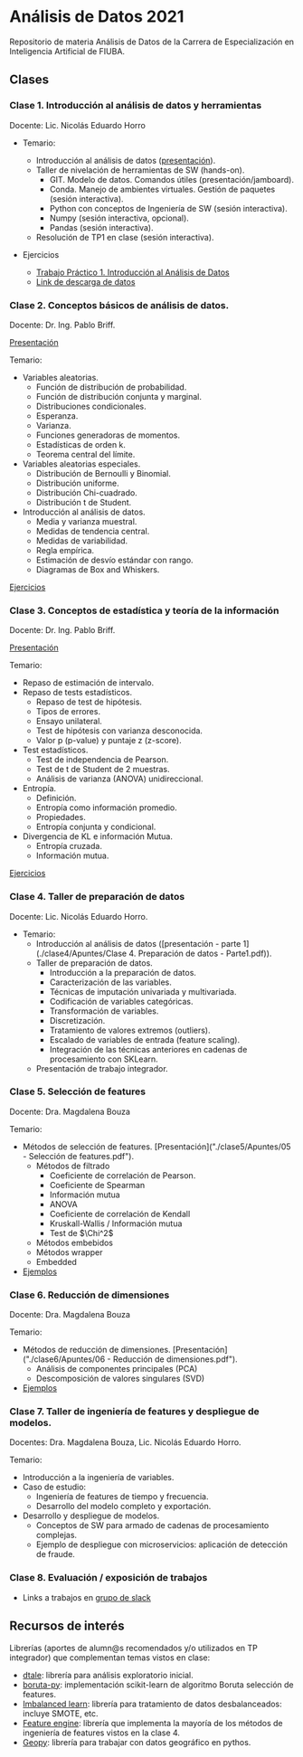 # Análisis de Datos 2021
Repositorio de materia Análisis de Datos de la Carrera de Especialización en Inteligencia Artificial de FIUBA.

## Clases

### Clase 1. Introducción al análisis de datos y herramientas

Docente: Lic. Nicolás Eduardo Horro

- Temario:
  - Introducción al análisis de datos ([presentación](https://docs.google.com/presentation/d/1ueVJFZhFfCrCpmn_oiEaQN_4udnTxf4mIYgEb866zWU/edit?usp=sharing)).
  - Taller de nivelación de herramientas de SW (hands-on).
    - GIT. Modelo de datos. Comandos útiles (presentación/jamboard).
    - Conda. Manejo de ambientes virtuales. Gestión de paquetes (sesión interactiva).
    - Python con conceptos de Ingeniería de SW (sesión interactiva).
    - Numpy (sesión interactiva, opcional).
    - Pandas (sesión interactiva).
  - Resolución de TP1 en clase  (sesión interactiva).

- Ejercicios
  - [Trabajo Práctico 1. Introducción al Análisis de Datos](clase1/ejercicios/tp01.ipynb)
  - [Link de descarga de datos](https://drive.google.com/file/d/1eEZCnCuGKU2LFKrWaC0Tr8LwgxrZLqCk/view?usp=sharing)

### Clase 2. Conceptos básicos de análisis de datos.

Docente: Dr. Ing. Pablo Briff.

[Presentación](clase2/Apuntes.pdf)

Temario:

- Variables aleatorias.
  - Función de distribución de probabilidad.
  - Función de distribución conjunta y marginal.
  - Distribuciones condicionales.
  - Esperanza.
  - Varianza.
  - Funciones generadoras de momentos.
  - Estadísticas de orden k.
  - Teorema central del límite.
- Variables aleatorias especiales.
  - Distribución de Bernoulli y Binomial.
  - Distribución uniforme.
  - Distribución Chi-cuadrado.
  - Distribución t de Student.
- Introducción al análisis de datos.
  - Media y varianza muestral.
  - Medidas de tendencia central.
  - Medidas de variabilidad.
  - Regla empírica.
  - Estimación de desvío estándar con rango.
  - Diagramas de Box and Whiskers.

[Ejercicios](clase2/Ejercicios)

### Clase 3.  Conceptos de estadística y teoría de la información

Docente: Dr. Ing. Pablo Briff.

[Presentación](clase3/Apuntes.pdf)

Temario:

- Repaso de estimación de intervalo.
- Repaso de tests estadísticos.
  - Repaso de test de hipótesis.
  - Tipos de errores.
  - Ensayo unilateral.
  - Test de hipótesis con varianza desconocida.
  - Valor p (p-value) y puntaje z (z-score).
- Test estadísticos.
  - Test de independencia de Pearson.
  - Test de t de Student de 2 muestras.
  - Análisis de varianza (ANOVA) unidireccional.
- Entropía.
  - Definición.
  - Entropía como información promedio.
  - Propiedades.
  - Entropía conjunta y condicional.
- Divergencia de KL e información Mutua.
  - Entropía cruzada.
  - Información mutua.

[Ejercicios](clase3/Ejercicios)

### Clase 4. Taller de preparación de datos

Docente: Lic. Nicolás Eduardo Horro.

- Temario:
  - Introducción al análisis de datos ([presentación - parte 1](./clase4/Apuntes/Clase 4. Preparación de datos - Parte1.pdf)).
  - Taller de preparación de datos.
    - Introducción a la preparación de datos.
    - Caracterización de las variables.
    - Técnicas de imputación univariada y multivariada. 
    - Codificación de variables categóricas.
    - Transformación de variables.
    - Discretización.
    - Tratamiento de valores extremos (outliers).
    - Escalado de variables de entrada (feature scaling).
    - Integración de las técnicas anteriores en cadenas de procesamiento con SKLearn.
  - Presentación de trabajo integrador.

### Clase 5. Selección de features

Docente: Dra. Magdalena Bouza

Temario:

- Métodos de selección de features. [Presentación]("./clase5/Apuntes/05 - Selección de features.pdf").
  - Métodos de filtrado
    - Coeficiente de correlación de Pearson.
    - Coeficiente de Spearman
    - Información mutua
    - ANOVA
    - Coeficiente de correlación de Kendall
    - Kruskall-Wallis / Información mutua
    - Test de $\Chi^2$
  - Métodos embebidos
  - Métodos wrapper
  - Embedded
- [Ejemplos](clase_5/Ejemplos)

### Clase 6. Reducción de dimensiones

Docente: Dra. Magdalena Bouza

Temario:

- Métodos de reducción de dimensiones. [Presentación]("./clase6/Apuntes/06 - Reducción de dimensiones.pdf").
  - Análisis de componentes principales (PCA)
  - Descomposición de valores singulares (SVD)
- [Ejemplos](clase_6/Ejemplos)

### Clase 7. Taller de ingeniería de features y despliegue de modelos. 

Docentes: Dra. Magdalena Bouza, Lic. Nicolás Eduardo Horro.

Temario:

- Introducción a la ingeniería de variables.
- Caso de estudio:
  - Ingeniería de features de tiempo y frecuencia.
  - Desarrollo del modelo completo y exportación.
- Desarrollo y despliegue de modelos.
  - Conceptos de SW para armado de cadenas de procesamiento complejas.
  - Ejemplo de despliegue con microservicios: aplicación de detección de fraude.

### Clase 8. Evaluación / exposición de trabajos

- Links a trabajos en [grupo de slack](https://ceaiworkspace.slack.com/archives/C01VCBS9FV3)

## Recursos de interés

Librerías (aportes de alumn@s recomendados y/o utilizados en TP integrador) que complementan temas vistos en clase:

- [dtale](https://pypi.org/project/dtale/): librería para análisis exploratorio inicial. 
- [boruta-py](https://github.com/scikit-learn-contrib/boruta_py): implementación scikit-learn de algoritmo Boruta selección de features. 
- [Imbalanced learn](https://pypi.org/project/imbalanced-learn/): librería para tratamiento de datos desbalanceados: incluye SMOTE, etc. 
- [Feature engine](https://feature-engine.readthedocs.io/): librería que implementa la mayoría de los métodos de ingeniería de features vistos en la clase 4.
- [Geopy](https://geopy.readthedocs.io/en/stable/): librería para trabajar con datos geográfico en pythos. 